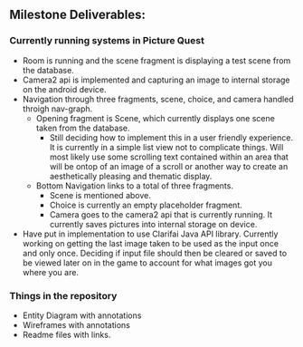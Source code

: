 ## Milestone Deliverables:

### Currently running systems in Picture Quest 
* Room is running and the scene fragment is displaying a test scene from the database.  
* Camera2 api is implemented and capturing an image to internal storage on the android device. 
* Navigation through three fragments, scene, choice, and camera handled throigh nav-graph. 
    * Opening fragment is Scene, which currently displays one scene taken from the database. 
      * Still deciding how to implement this in a user friendly experience. It is currently in a simple list view not to complicate things. Will most likely use some scrolling text contained within an area that will be ontop of an image of a scroll or another way to create an aesthetically pleasing and thematic display. 
    * Bottom Navigation links to a total of three fragments. 
      * Scene is mentioned above.
      * Choice is currently an empty placeholder fragment.
      * Camera goes to the camera2 api that is currently running. It currently saves pictures into internal storage on device. 
* Have put in implementation to use Clarifai Java API library. Currently working on getting the last image taken to be used as the 
input once and only once. Deciding if input file should then be cleared or saved to be viewed later on in the game to account for what images got you where you are. 

### Things in the repository
* Entity Diagram with annotations
* Wireframes with annotations
* Readme files with links. 
